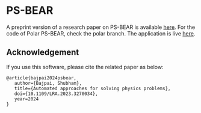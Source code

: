 # PS-BEAR

A preprint version of a research paper on PS-BEAR is available [here](http://dx.doi.org/10.13140/RG.2.2.13956.54409). For the code of Polar PS-BEAR, check the polar branch. The application is live [here](https://psbear.streamlit.app/).

## Acknowledgement

If you use this software, please cite the related paper as below:

```
@article{bajpai2024psbear,
   author={Bajpai, Shubham},
   title={Automated approaches for solving physics problems},
   doi={10.1109/LRA.2023.3270034},
   year=2024
}
```
